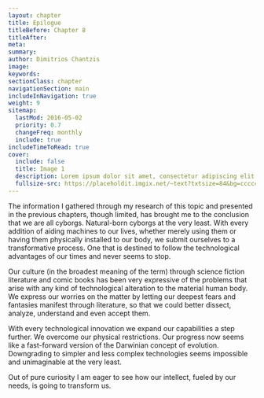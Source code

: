 ```yaml
---
layout: chapter
title: Epilogue
titleBefore: Chapter 8
titleAfter:
meta:
summary:
author: Dimitrios Chantzis
image:
keywords:
sectionClass: chapter
navigationSection: main
includeInNavigation: true
weight: 9
sitemap:
  lastMod: 2016-05-02
  priority: 0.7
  changeFreq: monthly
  include: true
includeTimeToRead: true
cover:
  include: false
  title: Image 1
  description: Lorem ipsum dolor sit amet, consectetur adipiscing elit.
  fullsize-src: https://placeholdit.imgix.net/~text?txtsize=84&bg=cccccc&txt=cover-image-1&w=1653&h=1167
---
```


The information I gathered through my research of this topic and presented in the previous chapters, though limited, has brought me to the conclusion that we are all cyborgs. Natural-born cyborgs at the very least. With every addition of aiding machines to our lives, whether merely using them or having them physically installed to our body, we submit ourselves to a transformative process. One that is destined to follow the technological advantages of our times and never seems to stop.

Our culture (in the broadest meaning of the term) through science fiction literature and comic books has been very expressive of the problems that arise with any kind of technological alteration to the material human body. We express our worries on the matter by letting our deepest fears and fantasies manifest through literature, so that we could better dissect, analyze, understand and even accept them.

With every technological innovation we expand our capabilities a step further. We overcome our physical restrictions. Our progress now seems like a fast-forward version of the Darwinian concept of evolution. Downgrading to simpler and less complex technologies seems impossible and unimaginable at the very least.

Out of pure curiosity I am eager to see how our intellect, fueled by our needs, is going to transform  us.
